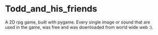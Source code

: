 # Todd_and_his_friends
A 2D rpg game, built with pygame.
Every single image or sound that are used in the game, was free and was downloaded from world wide web :).
